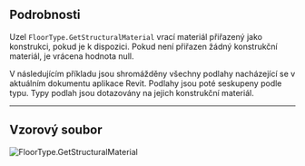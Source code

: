 ## Podrobnosti
Uzel `FloorType.GetStructuralMaterial` vrací materiál přiřazený jako konstrukci, pokud je k dispozici. Pokud není přiřazen žádný konstrukční materiál, je vrácena hodnota null.

V následujícím příkladu jsou shromážděny všechny podlahy nacházející se v aktuálním dokumentu aplikace Revit. Podlahy jsou poté seskupeny podle typu. Typy podlah jsou dotazovány na jejich konstrukční materiál.
___
## Vzorový soubor

![FloorType.GetStructuralMaterial](./Revit.Elements.FloorType.GetStructuralMaterial_img.jpg)
